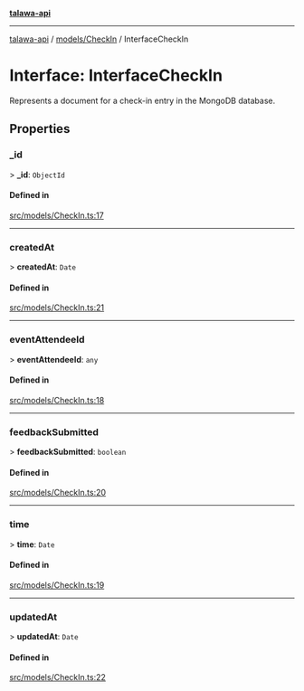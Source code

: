 [**talawa-api**](../../../README.md)

***

[talawa-api](../../../modules.md) / [models/CheckIn](../README.md) / InterfaceCheckIn

# Interface: InterfaceCheckIn

Represents a document for a check-in entry in the MongoDB database.

## Properties

### \_id

\> **\_id**: `ObjectId`

#### Defined in

[src/models/CheckIn.ts:17](https://github.com/PalisadoesFoundation/talawa-api/blob/039b0f127fb8caa46d57186ab4b3bb27fe150903/src/models/CheckIn.ts#L17)

***

### createdAt

\> **createdAt**: `Date`

#### Defined in

[src/models/CheckIn.ts:21](https://github.com/PalisadoesFoundation/talawa-api/blob/039b0f127fb8caa46d57186ab4b3bb27fe150903/src/models/CheckIn.ts#L21)

***

### eventAttendeeId

\> **eventAttendeeId**: `any`

#### Defined in

[src/models/CheckIn.ts:18](https://github.com/PalisadoesFoundation/talawa-api/blob/039b0f127fb8caa46d57186ab4b3bb27fe150903/src/models/CheckIn.ts#L18)

***

### feedbackSubmitted

\> **feedbackSubmitted**: `boolean`

#### Defined in

[src/models/CheckIn.ts:20](https://github.com/PalisadoesFoundation/talawa-api/blob/039b0f127fb8caa46d57186ab4b3bb27fe150903/src/models/CheckIn.ts#L20)

***

### time

\> **time**: `Date`

#### Defined in

[src/models/CheckIn.ts:19](https://github.com/PalisadoesFoundation/talawa-api/blob/039b0f127fb8caa46d57186ab4b3bb27fe150903/src/models/CheckIn.ts#L19)

***

### updatedAt

\> **updatedAt**: `Date`

#### Defined in

[src/models/CheckIn.ts:22](https://github.com/PalisadoesFoundation/talawa-api/blob/039b0f127fb8caa46d57186ab4b3bb27fe150903/src/models/CheckIn.ts#L22)
